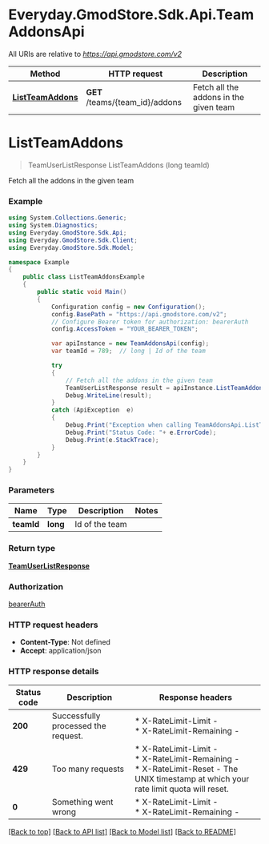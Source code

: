 # Everyday.GmodStore.Sdk.Api.TeamAddonsApi

All URIs are relative to *https://api.gmodstore.com/v2*

Method | HTTP request | Description
------------- | ------------- | -------------
[**ListTeamAddons**](TeamAddonsApi.md#listteamaddons) | **GET** /teams/{team_id}/addons | Fetch all the addons in the given team


<a name="listteamaddons"></a>
# **ListTeamAddons**
> TeamUserListResponse ListTeamAddons (long teamId)

Fetch all the addons in the given team

### Example
```csharp
using System.Collections.Generic;
using System.Diagnostics;
using Everyday.GmodStore.Sdk.Api;
using Everyday.GmodStore.Sdk.Client;
using Everyday.GmodStore.Sdk.Model;

namespace Example
{
    public class ListTeamAddonsExample
    {
        public static void Main()
        {
            Configuration config = new Configuration();
            config.BasePath = "https://api.gmodstore.com/v2";
            // Configure Bearer token for authorization: bearerAuth
            config.AccessToken = "YOUR_BEARER_TOKEN";

            var apiInstance = new TeamAddonsApi(config);
            var teamId = 789;  // long | Id of the team

            try
            {
                // Fetch all the addons in the given team
                TeamUserListResponse result = apiInstance.ListTeamAddons(teamId);
                Debug.WriteLine(result);
            }
            catch (ApiException  e)
            {
                Debug.Print("Exception when calling TeamAddonsApi.ListTeamAddons: " + e.Message );
                Debug.Print("Status Code: "+ e.ErrorCode);
                Debug.Print(e.StackTrace);
            }
        }
    }
}
```

### Parameters

Name | Type | Description  | Notes
------------- | ------------- | ------------- | -------------
 **teamId** | **long**| Id of the team | 

### Return type

[**TeamUserListResponse**](TeamUserListResponse.md)

### Authorization

[bearerAuth](../README.md#bearerAuth)

### HTTP request headers

 - **Content-Type**: Not defined
 - **Accept**: application/json

### HTTP response details
| Status code | Description | Response headers |
|-------------|-------------|------------------|
| **200** | Successfully processed the request. |  * X-RateLimit-Limit -  <br>  * X-RateLimit-Remaining -  <br>  |
| **429** | Too many requests |  * X-RateLimit-Limit -  <br>  * X-RateLimit-Remaining -  <br>  * X-RateLimit-Reset - The UNIX timestamp at which your rate limit quota will reset. <br>  |
| **0** | Something went wrong |  * X-RateLimit-Limit -  <br>  * X-RateLimit-Remaining -  <br>  |

[[Back to top]](#) [[Back to API list]](../README.md#documentation-for-api-endpoints) [[Back to Model list]](../README.md#documentation-for-models) [[Back to README]](../README.md)

